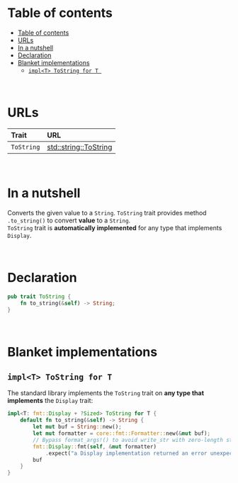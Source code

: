 # Table of contents
- [Table of contents](#table-of-contents)
- [URLs](#urls)
- [In a nutshell](#in-a-nutshell)
- [Declaration](#declaration)
- [Blanket implementations](#blanket-implementations)
  - [`impl<T> ToString for T `](#implt-tostring-for-t-)

<br>

# URLs
|Trait|URL|
|:----|:------------|
|`ToString`|[std::string::ToString](https://doc.rust-lang.org/std/string/trait.ToString.html)|

<br>

# In a nutshell
Converts the given value to a `String`.
`ToString` trait provides method `.to_string()` to convert **value** to a `String`.<br>
`ToString` trait is **automatically implemented** for any type that implements `Display`.<br>

<br>

# Declaration
```rust
pub trait ToString {
    fn to_string(&self) -> String;
}
```

<br>

# Blanket implementations
## `impl<T> ToString for T `
The standard library implements the `ToString` trait on **any type that implements** the `Display` trait:
```Rust
impl<T: fmt::Display + ?Sized> ToString for T {
    default fn to_string(&self) -> String {
        let mut buf = String::new();
        let mut formatter = core::fmt::Formatter::new(&mut buf);
        // Bypass format_args!() to avoid write_str with zero-length strs
        fmt::Display::fmt(self, &mut formatter)
            .expect("a Display implementation returned an error unexpectedly");
        buf
    }
}
```